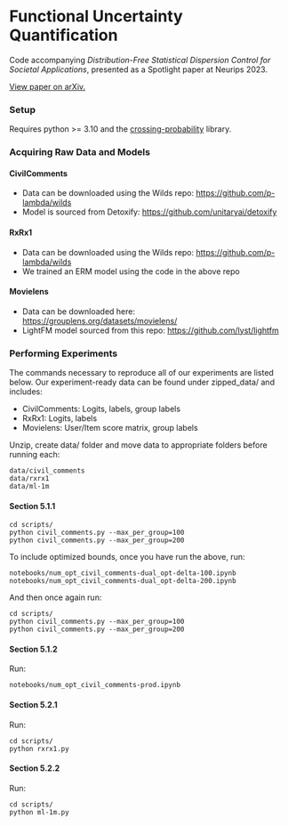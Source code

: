 # Functional Uncertainty Quantification

Code accompanying *Distribution-Free Statistical Dispersion Control for Societal Applications*, presented as a Spotlight paper at Neurips 2023. 

<a href="https://arxiv.org/abs/2309.13786">View paper on arXiv.</a>

### Setup

Requires python >= 3.10 and the 
<a href="https://github.com/mosco/crossing-probability/blob/master/setup.py">crossing-probability</a>
library.

### Acquiring Raw Data and Models

#### CivilComments

 - Data can be downloaded using the Wilds repo: https://github.com/p-lambda/wilds
 - Model is sourced from Detoxify: https://github.com/unitaryai/detoxify

#### RxRx1

 - Data can be downloaded using the Wilds repo: https://github.com/p-lambda/wilds
 - We trained an ERM model using the code in the above repo

#### Movielens

 - Data can be downloaded here: https://grouplens.org/datasets/movielens/
 - LightFM model sourced from this repo: https://github.com/lyst/lightfm


### Performing Experiments

The commands necessary to reproduce all of our experiments are listed below.  Our experiment-ready data can be found under zipped_data/ and includes:

 - CivilComments: Logits, labels, group labels
 - RxRx1: Logits, labels
 - Movielens: User/Item score matrix, group labels
 
Unzip, create data/ folder and move data to appropriate folders before running each:

    data/civil_comments
    data/rxrx1
    data/ml-1m

#### Section 5.1.1
    
    cd scripts/
    python civil_comments.py --max_per_group=100
    python civil_comments.py --max_per_group=200
    
To include optimized bounds, once you have run the above, run:

    notebooks/num_opt_civil_comments-dual_opt-delta-100.ipynb
    notebooks/num_opt_civil_comments-dual_opt-delta-200.ipynb
    
And then once again run:

    cd scripts/
    python civil_comments.py --max_per_group=100
    python civil_comments.py --max_per_group=200
    
#### Section 5.1.2

Run:

    notebooks/num_opt_civil_comments-prod.ipynb

#### Section 5.2.1

Run:

    cd scripts/
    python rxrx1.py

#### Section 5.2.2

Run:

    cd scripts/
    python ml-1m.py

